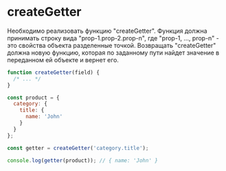 # createGetter

Необходимо реализовать функцию "createGetter". Функция должна принимать строку вида 
"prop-1.prop-2.prop-n", где "prop-1, ..., prop-n" - это свойства объекта разделенные точкой.
Возвращать "createGetter" должна новую функцию, которая по заданному пути 
найдет значение в переданном ей объекте и вернет его.


```javascript
function createGetter(field) {
  /* ... */
}

const product = {
  category: {
    title: {
      name: 'John'
    }
  }
};

const getter = createGetter('category.title');

console.log(getter(product)); // { name: 'John' }
```
